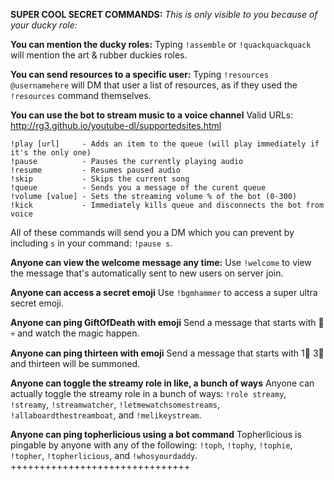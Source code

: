 **SUPER COOL SECRET COMMANDS:**
*This is only visible to you because of your ducky role:*

**You can mention the ducky roles:**
Typing `!assemble` or `!quackquackquack` will mention the art & rubber duckies roles.

**You can send resources to a specific user:**
Typing `!resources @usernamehere` will DM that user a list of resources, as if they used the `!resources` command themselves.

**You can use the bot to stream music to a voice channel**
Valid URLs: http://rg3.github.io/youtube-dl/supportedsites.html
```
!play [url]     - Adds an item to the queue (will play immediately if it's the only one)
!pause          - Pauses the currently playing audio
!resume         - Resumes paused audio
!skip           - Skips the current song
!queue          - Sends you a message of the curent queue
!volume [value] - Sets the streaming volume % of the bot (0-300)
!kick           - Immediately kills queue and disconnects the bot from voice
```
All of these commands will send you a DM which you can prevent by including `s` in your command: `!pause s`.

**Anyone can view the welcome message any time:**
Use `!welcome` to view the message that's automatically sent to new users on server join.

**Anyone can access a secret emoji**
Use `!bgmhammer` to access a super ultra secret emoji.

**Anyone can ping GiftOfDeath with emoji**
Send a message that starts with 🎁 💀 and watch the magic happen.

**Anyone can ping thirteen with emoji**
Send a message that starts with 1⃣ 3⃣ and thirteen will be summoned.

**Anyone can toggle the streamy role in like, a bunch of ways**
Anyone can actually toggle the streamy role in a bunch of ways: `!role streamy`, `!streamy`, `!streamwatcher`, `!letmewatchsomestreams`, `!allaboardthestreamboat`, and `!melikeystream`.

**Anyone can ping topherlicious using a bot command**
Topherlicious is pingable by anyone with any of the following: `!toph`, `!tophy`, `!tophie`, `!topher`, `!topherlicious`, and `!whosyourdaddy`.
+++++++++++++++++++++++++++++++
